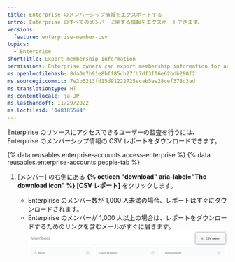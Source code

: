 ```yaml
---
title: Enterprise のメンバーシップ情報をエクスポートする
intro: Enterprise のすべてのメンバーに関する情報をエクスポートできます。
versions:
  feature: enterprise-member-csv
topics:
  - Enterprise
shortTitle: Export membership information
permissions: Enterprise owners can export membership information for an enterprise.
ms.openlocfilehash: 8da0e7b91e8bff85cb27fb7df3f06e62bdb290f2
ms.sourcegitcommit: 7e2b5213fd15d91222725ecab5ee28cef378d3ad
ms.translationtype: HT
ms.contentlocale: ja-JP
ms.lasthandoff: 11/29/2022
ms.locfileid: '148185544'
---
```

Enterpirise のリソースにアクセスできるユーザーの監査を行うには、Enterpirise のメンバーシップ情報の CSV レポートをダウンロードできます。

{% data reusables.enterprise-accounts.access-enterprise %} {% data reusables.enterprise-accounts.people-tab %}
1. [メンバー] の右側にある **{% octicon "download" aria-label="The download icon" %} [CSV レポート]** をクリックします。

   - Enterpirise のメンバー数が 1,000 人未満の場合、レポートはすぐにダウンロードされます。
   - Enterpirise のメンバーが 1,000 人以上の場合は、レポートをダウンロードするためのリンクを含むメールがすぐに届きます。
   ![[CSV レポート] ボタンのスクリーンショット](/assets/images/help/business-accounts/csv-report-button.png)
